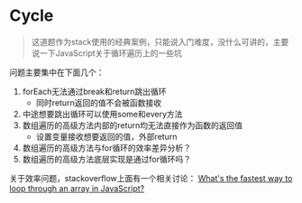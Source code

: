 # Cycle
> 这道题作为stack使用的经典案例，只能说入门难度，没什么可讲的，主要说一下JavaScript关于循环遍历上的一些坑

问题主要集中在下面几个：

1. forEach无法通过break和return跳出循环
    - 同时return返回的值不会被函数接收
2. 中途想要跳出循环可以使用some和every方法
3. 数组遍历的高级方法内部的return均无法直接作为函数的返回值
    - 设置变量接收想要返回的值，外部return
4. 数组遍历的高级方法与for循环的效率差异分析？
5. 数组遍历的高级方法底层实现是通过for循环吗？

关于效率问题，stackoverflow上面有一个相关讨论：
[What's the fastest way to loop through an array in JavaScript?](https://stackoverflow.com/questions/5349425/whats-the-fastest-way-to-loop-through-an-array-in-javascript)

 